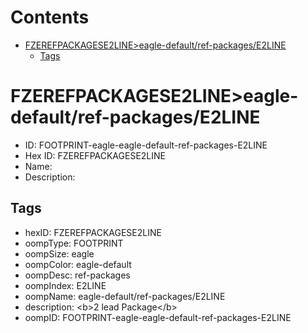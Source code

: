 



Contents
========

* [FZEREFPACKAGESE2LINE>eagle-default/ref-packages/E2LINE](#fzerefpackagese2lineeagle-defaultref-packagese2line)
	* [Tags](#tags)

# FZEREFPACKAGESE2LINE>eagle-default/ref-packages/E2LINE

- ID: FOOTPRINT-eagle-eagle-default-ref-packages-E2LINE
- Hex ID: FZEREFPACKAGESE2LINE
- Name: 
- Description: 

## Tags

- hexID: FZEREFPACKAGESE2LINE
- oompType: FOOTPRINT
- oompSize: eagle
- oompColor: eagle-default
- oompDesc: ref-packages
- oompIndex: E2LINE
- oompName: eagle-default/ref-packages/E2LINE
- description: &lt;b&gt;2 lead Package&lt;/b&gt;
- oompID: FOOTPRINT-eagle-eagle-default-ref-packages-E2LINE

